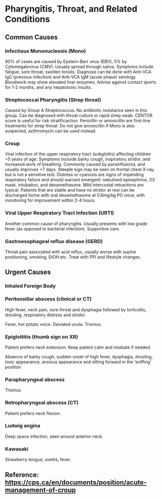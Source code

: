 # Pharyngitis, Throat, and Related Conditions

## Common Causes

### Infectious Mononucleosis (Mono)
90% of cases are caused by Epstein–Barr virus (EBV), 5% by Cytomegalovirus (CMV). Usually spread through saliva. Symptoms include fatigue, sore throat, swollen tonsils. Diagnosis can be done with Anti-VCA IgG (previous infection) and Anti-VCA IgM (acute phase) serology. Bloodwork may show elevated liver enzymes. Advise against contact sports for 1-2 months, and any hepatotoxic insults. 

### Streptococcal  Pharyngitis (Strep throat)
Caused by Group A Streptococcus. No antibiotic resistance seen in this group. Can be diagnosed with throat culture or rapid strep swab. CENTOR score is useful for risk stratificaction. Penicillin or amoxicillin are first-line treatments for strep throat. Do not give amoxicillin if Mono is also suspected, azithromycin can be used instead.

### Croup
Viral infection of the upper respiratory tract (subglottis) affecting children <5 years of age. Symptoms incluide barky cough, inspiratory stridor, and increased work of breathing. Commonly caused by parainfluenza, and usually improves <7 days. Steeple sign may be seen on frontal chest X-ray, but is not a sensitive test. Distress or cyanosis are signs of impending respiratory failure and should warrant emergent: nebulised epinephrine, O2 mask, intubation, and dexamethasone. Mild intercostal retractions are typical. Patients that are stable and have no stridor at rest can be discharged home with oral dexamethasone at 0.6mg/kg PO once, with monitoring for improvement within 2-4 hours.

### Viral Upper Respiratory Tract Infection (URTI)
Another common cause of pharyngitis. Usually presents with low grade fever (as opposed to bacterial infection). Supportive care.

### Gastroesophageal reflux disease (GERD)
Throat pain associated with acid reflux, usually worse with supine positioning, smoking, EtOH etc. Treat with PPI and lifestyle changes.

## Urgent Causes
### Inhaled Foreign Body

### Peritonsillar abscess (clinical or CT)
High fever, neck pain, sore throat and dysphagia followed by torticollis, drooling, respiratory distress and stridor

Fever, hot potato voice. Deviated uvula. Trismus.

### Epiglottitis (thumb sign on XR)
Patient prefers neck extension. Keep patient calm and intubate if needed.

Absence of barky cough, sudden onset of high fever, dysphagia, drooling, toxic appearance, anxious appearance and sitting forward in the ‘sniffing’ position

### Parapharyngeal abscess
Trismus

### Retropharyngeal abscess (CT)
Patient prefers neck flexion.

### Ludwig angina
Deep space infection, seen around anterior neck.

### Kawasaki
Strawberry tongue, uveitis, fever.


## Reference: https://cps.ca/en/documents/position/acute-management-of-croup
